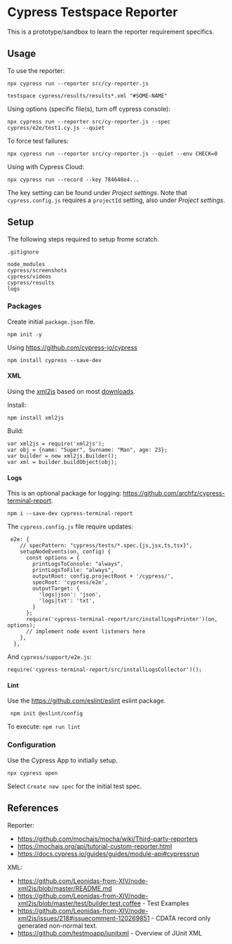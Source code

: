 # Cypress Testspace Reporter
This is a prototype/sandbox to learn the reporter requirement specifics.

## Usage
To use the reporter:

```
npx cypress run --reporter src/cy-reporter.js
```
```
testspace cypress/results/results*.xml "#SOME-NAME"
```

Using options (specific file(s), turn off cypress console):

```
npx cypress run --reporter src/cy-reporter.js --spec cypress/e2e/test1.cy.js --quiet
```
To force test failures:

```
npx cypress run --reporter src/cy-reporter.js --quiet --env CHECK=0
```

Using with Cypress Cloud:
```
npx cypress run --record --key 784648e4...
```
The key setting can be found under *Project settings*. Note that `cypress.config.js` requires a `projectId` setting, also under *Project settings*.

## Setup
The following steps required to setup frome scratch.

`.gitignore`
```
node_modules
cypress/screenshots
cypress/videos
cypress/results
logs
```

### Packages
Create initial `package.json` file.
```
npm init -y
```
Using https://github.com/cypress-io/cypress
```
npm install cypress --save-dev
```

#### XML
Using the [xml2js](https://github.com/Leonidas-from-XIV/node-xml2js) based on most [downloads](https://npmtrends.com/fast-xml-parser-vs-xml-js-vs-xml-to-json-vs-xml2js-vs-xml2json).

Install:
```
npm install xml2js
```

Build:
```
var xml2js = require('xml2js');
var obj = {name: "Super", Surname: "Man", age: 23};
var builder = new xml2js.Builder();
var xml = builder.buildObject(obj);
```
#### Logs
This is an optional package for logging: https://github.com/archfz/cypress-terminal-report.

```
npm i --save-dev cypress-terminal-report
```

The `cypress.config.js` file require updates:

```
 e2e: {
    // specPattern: "cypress/tests/*.spec.{js,jsx,ts,tsx}",
    setupNodeEvents(on, config) {
      const options = {
        printLogsToConsole: "always",
        printLogsToFile: "always",
        outputRoot: config.projectRoot + '/cypress/',
        specRoot: 'cypress/e2e',
        outputTarget: {
          'logs|json': 'json',
          'logs|txt': 'txt',
        }
      };
      require('cypress-terminal-report/src/installLogsPrinter')(on, options);
      // implement node event listeners here
    },
  },
```

And `cypress/support/e2e.js`:
```
require('cypress-terminal-report/src/installLogsCollector')();
```

#### Lint
Use the https://github.com/eslint/eslint eslint package.

```
 npm init @eslint/config
 ```

To execute: `npm run lint`

### Configuration
Use the Cypress App to initially setup.

```
npx cypress open
```

Select `Create new spec` for the initial test spec.

## References

Reporter:
- https://github.com/mochajs/mocha/wiki/Third-party-reporters
- https://mochajs.org/api/tutorial-custom-reporter.html
- https://docs.cypress.io/guides/guides/module-api#cypressrun

XML:
- https://github.com/Leonidas-from-XIV/node-xml2js/blob/master/README.md
- https://github.com/Leonidas-from-XIV/node-xml2js/blob/master/test/builder.test.coffee - Test Examples
- https://github.com/Leonidas-from-XIV/node-xml2js/issues/218#issuecomment-120269851 - CDATA record only generated non-normal text.
- https://github.com/testmoapp/junitxml - Overview of JUnit XML